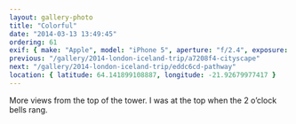 ```yaml
---
layout: gallery-photo
title: "Colorful"
date: "2014-03-13 13:49:45"
ordering: 61
exif: { make: "Apple", model: "iPhone 5", aperture: "f/2.4", exposure: "1/1290" }
previous: "/gallery/2014-london-iceland-trip/a7208f4-cityscape"
next: "/gallery/2014-london-iceland-trip/eddc6cd-pathway"
location: { latitude: 64.141899108887, longitude: -21.92679977417 }
---
```


More views from the top of the tower. I was at the top when the 2 o’clock bells rang.
